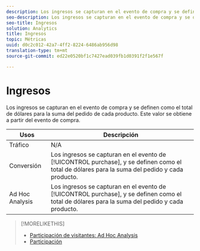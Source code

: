 ```yaml
---
description: Los ingresos se capturan en el evento de compra y se definen como el total de dólares para la suma del pedido de cada producto. Este valor se obtiene a partir del evento de compra.
seo-description: Los ingresos se capturan en el evento de compra y se definen como el total de dólares para la suma del pedido de cada producto. Este valor se obtiene a partir del evento de compra.
seo-title: Ingresos
solution: Analytics
title: Ingresos
topic: Métricas
uuid: d0c2c012-42a7-4ff2-8224-6486ab956d98
translation-type: tm+mt
source-git-commit: ed22e0520bf1c7427ead039fb1d0391f2f1e567f

---
```



# Ingresos

Los ingresos se capturan en el evento de compra y se definen como el total de dólares para la suma del pedido de cada producto. Este valor se obtiene a partir del evento de compra.

| Usos | Descripción |
|---|---|
| Tráfico | N/A |
| Conversión | Los ingresos se capturan en el evento de [!UICONTROL purchase], y se definen como el total de dólares para la suma del pedido y cada producto. |
| Ad Hoc Analysis  | Los ingresos se capturan en el evento de [!UICONTROL purchase], y se definen como el total de dólares para la suma del pedido y cada producto. |

>[!MORELIKETHIS]
>
>* [Participación de visitantes: Ad Hoc Analysis](/help/components/c-variables/c-metrics/metrics-visitor-participation.md)
>* [Participación](/help/components/c-variables/c-metrics/metrics-participation.md)

